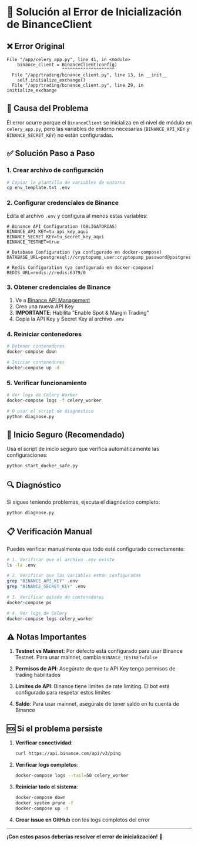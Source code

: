 # 🔧 Solución al Error de Inicialización de BinanceClient

## ❌ Error Original
```
File "/app/celery_app.py", line 41, in <module>
    binance_client = BinanceClient(config)
                     ^^^^^^^^^^^^^^^^^^^^
  File "/app/trading/binance_client.py", line 13, in __init__
    self.initialize_exchange()
  File "/app/trading/binance_client.py", line 29, in initialize_exchange
```

## 🎯 Causa del Problema
El error ocurre porque el `BinanceClient` se inicializa en el nivel de módulo en `celery_app.py`, pero las variables de entorno necesarias (`BINANCE_API_KEY` y `BINANCE_SECRET_KEY`) no están configuradas.

## ✅ Solución Paso a Paso

### 1. Crear archivo de configuración
```bash
# Copiar la plantilla de variables de entorno
cp env_template.txt .env
```

### 2. Configurar credenciales de Binance
Edita el archivo `.env` y configura al menos estas variables:

```env
# Binance API Configuration (OBLIGATORIAS)
BINANCE_API_KEY=tu_api_key_aqui
BINANCE_SECRET_KEY=tu_secret_key_aqui
BINANCE_TESTNET=true

# Database Configuration (ya configurado en docker-compose)
DATABASE_URL=postgresql://cryptopump_user:cryptopump_password@postgres:5432/cryptopump

# Redis Configuration (ya configurado en docker-compose)
REDIS_URL=redis://redis:6379/0
```

### 3. Obtener credenciales de Binance
1. Ve a [Binance API Management](https://www.binance.com/en/my/settings/api-management)
2. Crea una nueva API Key
3. **IMPORTANTE**: Habilita "Enable Spot & Margin Trading"
4. Copia la API Key y Secret Key al archivo `.env`

### 4. Reiniciar contenedores
```bash
# Detener contenedores
docker-compose down

# Iniciar contenedores
docker-compose up -d
```

### 5. Verificar funcionamiento
```bash
# Ver logs de Celery Worker
docker-compose logs -f celery_worker

# O usar el script de diagnóstico
python diagnose.py
```

## 🚀 Inicio Seguro (Recomendado)
Usa el script de inicio seguro que verifica automáticamente las configuraciones:

```bash
python start_docker_safe.py
```

## 🔍 Diagnóstico
Si sigues teniendo problemas, ejecuta el diagnóstico completo:

```bash
python diagnose.py
```

## 📋 Verificación Manual
Puedes verificar manualmente que todo esté configurado correctamente:

```bash
# 1. Verificar que el archivo .env existe
ls -la .env

# 2. Verificar que las variables están configuradas
grep "BINANCE_API_KEY" .env
grep "BINANCE_SECRET_KEY" .env

# 3. Verificar estado de contenedores
docker-compose ps

# 4. Ver logs de Celery
docker-compose logs celery_worker
```

## ⚠️ Notas Importantes

1. **Testnet vs Mainnet**: Por defecto está configurado para usar Binance Testnet. Para usar mainnet, cambia `BINANCE_TESTNET=false`

2. **Permisos de API**: Asegúrate de que tu API Key tenga permisos de trading habilitados

3. **Límites de API**: Binance tiene límites de rate limiting. El bot está configurado para respetar estos límites

4. **Saldo**: Para usar mainnet, asegúrate de tener saldo en tu cuenta de Binance

## 🆘 Si el problema persiste

1. **Verificar conectividad**:
   ```bash
   curl https://api.binance.com/api/v3/ping
   ```

2. **Verificar logs completos**:
   ```bash
   docker-compose logs --tail=50 celery_worker
   ```

3. **Reiniciar todo el sistema**:
   ```bash
   docker-compose down
   docker system prune -f
   docker-compose up -d
   ```

4. **Crear issue en GitHub** con los logs completos del error

---

**¡Con estos pasos deberías resolver el error de inicialización! 🎉**
